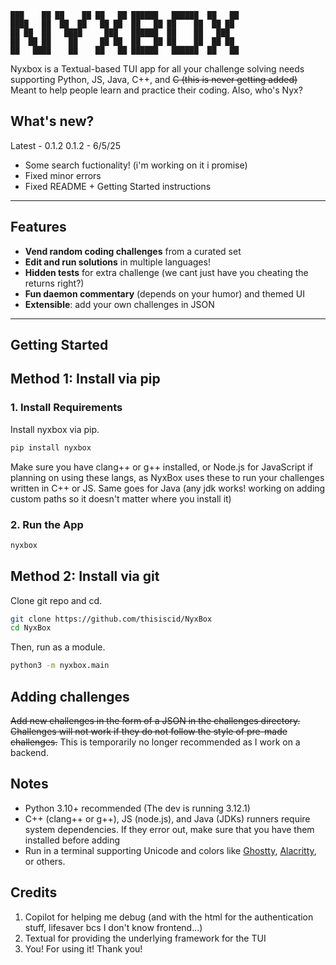 ```
███    ██ ██    ██ ██   ██ ██████   ██████  ██   ██ 
████   ██  ██  ██   ██ ██  ██   ██ ██    ██  ██ ██  
██ ██  ██   ████     ███   ██████  ██    ██   ███   
██  ██ ██    ██     ██ ██  ██   ██ ██    ██  ██ ██  
██   ████    ██    ██   ██ ██████   ██████  ██   ██ 
```
Nyxbox is a Textual-based TUI app for all your challenge solving needs supporting Python, JS, Java, C++, and ~~C (this is never getting added)~~ Meant to help people learn and practice their coding. Also, who's Nyx?

## What's new?
Latest - 0.1.2
0.1.2 - 6/5/25
- Some search fuctionality! (i'm working on it i promise)
- Fixed minor errors
- Fixed README + Getting Started instructions

---

## Features

- **Vend random coding challenges** from a curated set
- **Edit and run solutions** in multiple languages!
- **Hidden tests** for extra challenge (we cant just have you cheating the returns right?)
- **Fun daemon commentary** (depends on your humor) and themed UI
- **Extensible**: add your own challenges in JSON

---

## Getting Started

## Method 1: Install via pip
### 1. Install Requirements
Install nyxbox via pip.
```bash
pip install nyxbox
```
Make sure you have clang++ or g++ installed, or Node.js for JavaScript if planning on using these langs, as NyxBox uses these to run your challenges written in C++ or JS. Same goes for Java (any jdk works! working on adding custom paths so it doesn't matter where you install it)

### 2. Run the App
```bash
nyxbox
```
## Method 2: Install via git

Clone git repo and cd.

```bash
git clone https://github.com/thisiscid/NyxBox
cd NyxBox
```

Then, run as a module.

```bash
python3 -m nyxbox.main
```
## Adding challenges
~~Add new challenges in the form of a JSON in the challenges directory. Challenges will not work if they do not follow the style of pre-made challenges.~~
This is temporarily no longer recommended as I work on a backend. 

## Notes
- Python 3.10+ recommended (The dev is running 3.12.1)
- C++ (clang++ or g++), JS (node.js), and Java (JDKs) runners require system dependencies. If they error out, make sure that you have them installed before adding 
- Run in a terminal supporting Unicode and colors like [Ghostty](https://ghostty.org), [Alacritty](https://alacritty.org), or others.

## Credits
1. Copilot for helping me debug (and with the html for the authentication stuff, lifesaver bcs I don't know frontend...)
2. Textual for providing the underlying framework for the TUI
3. You! For using it! Thank you!